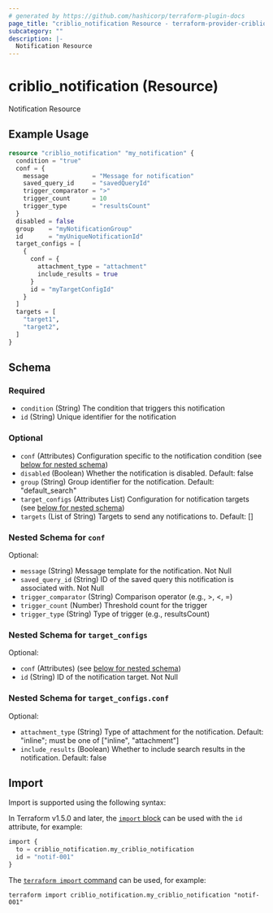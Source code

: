 ```yaml
---
# generated by https://github.com/hashicorp/terraform-plugin-docs
page_title: "criblio_notification Resource - terraform-provider-criblio"
subcategory: ""
description: |-
  Notification Resource
---
```


# criblio_notification (Resource)

Notification Resource

## Example Usage

```terraform
resource "criblio_notification" "my_notification" {
  condition = "true"
  conf = {
    message            = "Message for notification"
    saved_query_id     = "savedQueryId"
    trigger_comparator = ">"
    trigger_count      = 10
    trigger_type       = "resultsCount"
  }
  disabled = false
  group    = "myNotificationGroup"
  id       = "myUniqueNotificationId"
  target_configs = [
    {
      conf = {
        attachment_type = "attachment"
        include_results = true
      }
      id = "myTargetConfigId"
    }
  ]
  targets = [
    "target1",
    "target2",
  ]
}
```

<!-- schema generated by tfplugindocs -->
## Schema

### Required

- `condition` (String) The condition that triggers this notification
- `id` (String) Unique identifier for the notification

### Optional

- `conf` (Attributes) Configuration specific to the notification condition (see [below for nested schema](#nestedatt--conf))
- `disabled` (Boolean) Whether the notification is disabled. Default: false
- `group` (String) Group identifier for the notification. Default: "default_search"
- `target_configs` (Attributes List) Configuration for notification targets (see [below for nested schema](#nestedatt--target_configs))
- `targets` (List of String) Targets to send any notifications to. Default: []

<a id="nestedatt--conf"></a>
### Nested Schema for `conf`

Optional:

- `message` (String) Message template for the notification. Not Null
- `saved_query_id` (String) ID of the saved query this notification is associated with. Not Null
- `trigger_comparator` (String) Comparison operator (e.g., >, <, =)
- `trigger_count` (Number) Threshold count for the trigger
- `trigger_type` (String) Type of trigger (e.g., resultsCount)


<a id="nestedatt--target_configs"></a>
### Nested Schema for `target_configs`

Optional:

- `conf` (Attributes) (see [below for nested schema](#nestedatt--target_configs--conf))
- `id` (String) ID of the notification target. Not Null

<a id="nestedatt--target_configs--conf"></a>
### Nested Schema for `target_configs.conf`

Optional:

- `attachment_type` (String) Type of attachment for the notification. Default: "inline"; must be one of ["inline", "attachment"]
- `include_results` (Boolean) Whether to include search results in the notification. Default: false

## Import

Import is supported using the following syntax:

In Terraform v1.5.0 and later, the [`import` block](https://developer.hashicorp.com/terraform/language/import) can be used with the `id` attribute, for example:

```terraform
import {
  to = criblio_notification.my_criblio_notification
  id = "notif-001"
}
```

The [`terraform import` command](https://developer.hashicorp.com/terraform/cli/commands/import) can be used, for example:

```shell
terraform import criblio_notification.my_criblio_notification "notif-001"
```
